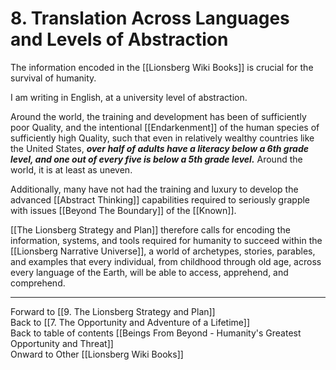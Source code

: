 # 8. Translation Across Languages and Levels of Abstraction

The information encoded in the [[Lionsberg Wiki Books]] is crucial for the survival of humanity. 

I am writing in English, at a university level of abstraction. 

Around the world, the training and development has been of sufficiently poor Quality, and the intentional [[Endarkenment]] of the human species of sufficiently high Quality, such that even in relatively wealthy countries like the United States, ***over half of adults have a literacy below a 6th grade level, and one out of every five is below a 5th grade level.*** Around the world, it is at least as uneven. 

Additionally, many have not had the training and luxury to develop the advanced [[Abstract Thinking]] capabilities required to seriously grapple with issues [[Beyond The Boundary]] of the [[Known]]. 

[[The Lionsberg Strategy and Plan]] therefore calls for encoding the information, systems, and tools required for humanity to succeed within the [[Lionsberg Narrative Universe]], a world of archetypes, stories, parables, and examples that every individual, from childhood through old age, across every language of the Earth, will be able to access, apprehend, and comprehend. 

___

Forward to [[9. The Lionsberg Strategy and Plan]]      
Back to [[7. The Opportunity and Adventure of a Lifetime]]      
Back to table of contents [[Beings From Beyond - Humanity's Greatest Opportunity and Threat]]  
Onward to Other [[Lionsberg Wiki Books]]  
